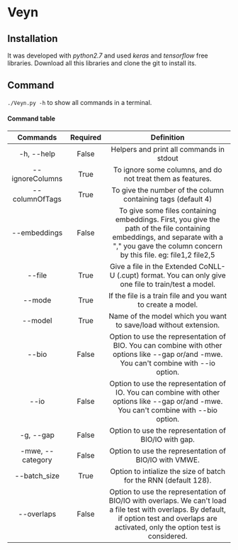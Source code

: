 # Veyn

## Installation

It was developed with _python2.7_ and used _keras_ and _tensorflow_ free libraries.
Download all this libraries and clone the git to install its.

## Command

`./Veyn.py -h` to show all commands in a terminal.

#### Command table

| Commands | Required | Definition |
| :----: | :----: | :------------: |
| -h, --help | False | Helpers and print all commands in stdout |
| --ignoreColumns | True | To ignore some columns, and do not treat them as features.|
| --columnOfTags | True | To give the number of the column containing tags (default 4)|
|--embeddings| False | To give some files containing embeddings. First, you give the path of the file containing embeddings, and separate with a \",\" you gave the column concern by this file. eg: file1,2 file2,5|
| --file | True | Give a file in the Extended CoNLL-U (.cupt) format. You can only give one file to train/test a model. |
|--mode | True | If the file is a train file and you want to create a model.|
|--model | True | Name of the model which you want to save/load without extension.|
| --bio | False |   Option to use the representation of BIO. You can combine with other options like --gap or/and -mwe. You can't combine with --io option.|
| --io | False |   Option to use the representation of IO. You can combine with other options like --gap or/and -mwe. You can't combine with --bio option.|                    
| -g, --gap | False | Option to use the representation of BIO/IO with gap.|
|-mwe, --category|False |Option to use the representation of BIO/IO with VMWE.|
|--batch_size| True | Option to intialize the size of batch for the RNN (default 128).|
|--overlaps|False| Option to use the representation of BIO/IO with overlaps. We can't load a file test with overlaps. By default, if option test and overlaps are activated, only the option test is considered. |


